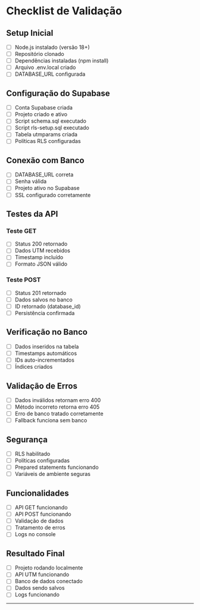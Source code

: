 # Checklist de Validação

## Setup Inicial

- [ ] Node.js instalado (versão 18+)
- [ ] Repositório clonado
- [ ] Dependências instaladas (npm install)
- [ ] Arquivo .env.local criado
- [ ] DATABASE_URL configurada

## Configuração do Supabase

- [ ] Conta Supabase criada
- [ ] Projeto criado e ativo
- [ ] Script schema.sql executado
- [ ] Script rls-setup.sql executado
- [ ] Tabela utmparams criada
- [ ] Políticas RLS configuradas

## Conexão com Banco

- [ ] DATABASE_URL correta
- [ ] Senha válida
- [ ] Projeto ativo no Supabase
- [ ] SSL configurado corretamente

## Testes da API

### Teste GET
- [ ] Status 200 retornado
- [ ] Dados UTM recebidos
- [ ] Timestamp incluído
- [ ] Formato JSON válido

### Teste POST
- [ ] Status 201 retornado
- [ ] Dados salvos no banco
- [ ] ID retornado (database_id)
- [ ] Persistência confirmada

## Verificação no Banco

- [ ] Dados inseridos na tabela
- [ ] Timestamps automáticos
- [ ] IDs auto-incrementados
- [ ] Índices criados

## Validação de Erros

- [ ] Dados inválidos retornam erro 400
- [ ] Método incorreto retorna erro 405
- [ ] Erro de banco tratado corretamente
- [ ] Fallback funciona sem banco

## Segurança

- [ ] RLS habilitado
- [ ] Políticas configuradas
- [ ] Prepared statements funcionando
- [ ] Variáveis de ambiente seguras

## Funcionalidades

- [ ] API GET funcionando
- [ ] API POST funcionando
- [ ] Validação de dados
- [ ] Tratamento de erros
- [ ] Logs no console

## Resultado Final

- [ ] Projeto rodando localmente
- [ ] API UTM funcionando
- [ ] Banco de dados conectado
- [ ] Dados sendo salvos
- [ ] Logs funcionando

---
